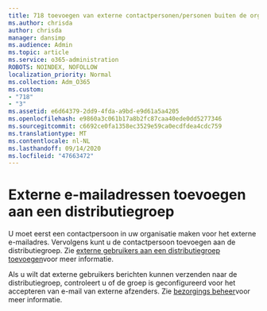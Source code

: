 ```yaml
---
title: 718 toevoegen van externe contactpersonen/personen buiten de organisatie aan een distributielijst
ms.author: chrisda
author: chrisda
manager: dansimp
ms.audience: Admin
ms.topic: article
ms.service: o365-administration
ROBOTS: NOINDEX, NOFOLLOW
localization_priority: Normal
ms.collection: Adm_O365
ms.custom:
- "718"
- "3"
ms.assetid: e6d64379-2dd9-4fda-a9bd-e9d61a5a4205
ms.openlocfilehash: e9860a3c061b17a8b2fc87caa40ede0dd5277346
ms.sourcegitcommit: c6692ce0fa1358ec3529e59ca0ecdfdea4cdc759
ms.translationtype: MT
ms.contentlocale: nl-NL
ms.lasthandoff: 09/14/2020
ms.locfileid: "47663472"
---
```

# <a name="add-external-email-addresses-to-a-distribution-group"></a>Externe e-mailadressen toevoegen aan een distributiegroep

U moet eerst een contactpersoon in uw organisatie maken voor het externe e-mailadres. Vervolgens kunt u de contactpersoon toevoegen aan de distributiegroep. Zie [externe gebruikers aan een distributiegroep toevoegen](https://support.office.com/client/caa0f310-0bb7-48e3-8ad2-cb358b53bbba)voor meer informatie.

Als u wilt dat externe gebruikers berichten kunnen verzenden naar de distributiegroep, controleert u of de groep is geconfigureerd voor het accepteren van e-mail van externe afzenders. Zie [bezorgings beheer](https://technet.microsoft.com/library/bb124513.aspx#deliverymanagement)voor meer informatie.
